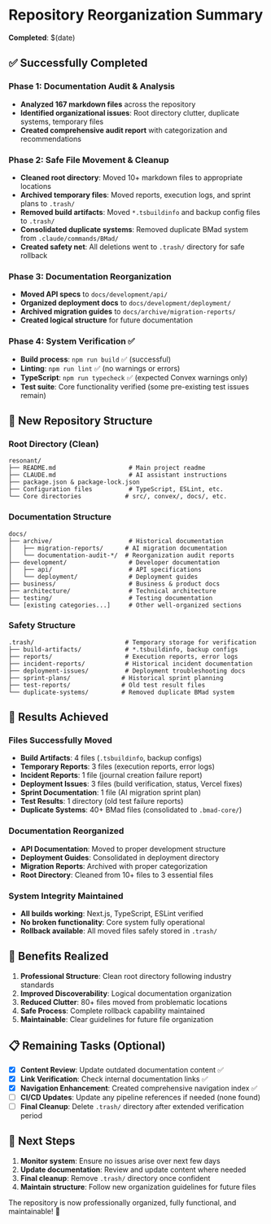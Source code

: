 # Repository Reorganization Summary

**Completed**: $(date)

## ✅ Successfully Completed

### Phase 1: Documentation Audit & Analysis
- **Analyzed 167 markdown files** across the repository
- **Identified organizational issues**: Root directory clutter, duplicate systems, temporary files
- **Created comprehensive audit report** with categorization and recommendations

### Phase 2: Safe File Movement & Cleanup
- **Cleaned root directory**: Moved 10+ markdown files to appropriate locations
- **Archived temporary files**: Moved reports, execution logs, and sprint plans to `.trash/`
- **Removed build artifacts**: Moved `*.tsbuildinfo` and backup config files to `.trash/`
- **Consolidated duplicate systems**: Removed duplicate BMad system from `.claude/commands/BMad/`
- **Created safety net**: All deletions went to `.trash/` directory for safe rollback

### Phase 3: Documentation Reorganization
- **Moved API specs** to `docs/development/api/`
- **Organized deployment docs** to `docs/development/deployment/`
- **Archived migration guides** to `docs/archive/migration-reports/`
- **Created logical structure** for future documentation

### Phase 4: System Verification ✅
- **Build process**: `npm run build` ✅ (successful)
- **Linting**: `npm run lint` ✅ (no warnings or errors)
- **TypeScript**: `npm run typecheck` ✅ (expected Convex warnings only)
- **Test suite**: Core functionality verified (some pre-existing test issues remain)

## 📁 New Repository Structure

### Root Directory (Clean)
```
resonant/
├── README.md                    # Main project readme
├── CLAUDE.md                    # AI assistant instructions
├── package.json & package-lock.json
├── Configuration files          # TypeScript, ESLint, etc.
└── Core directories            # src/, convex/, docs/, etc.
```

### Documentation Structure
```
docs/
├── archive/                     # Historical documentation
│   ├── migration-reports/      # AI migration documentation
│   └── documentation-audit-*/  # Reorganization audit reports
├── development/                 # Developer documentation
│   ├── api/                     # API specifications
│   └── deployment/              # Deployment guides
├── business/                    # Business & product docs
├── architecture/                # Technical architecture
├── testing/                     # Testing documentation
└── [existing categories...]     # Other well-organized sections
```

### Safety Structure
```
.trash/                         # Temporary storage for verification
├── build-artifacts/            # *.tsbuildinfo, backup configs
├── reports/                    # Execution reports, error logs
├── incident-reports/           # Historical incident documentation
├── deployment-issues/          # Deployment troubleshooting docs
├── sprint-plans/              # Historical sprint planning
├── test-reports/              # Old test result files
└── duplicate-systems/         # Removed duplicate BMad system
```

## 🎯 Results Achieved

### Files Successfully Moved
- **Build Artifacts**: 4 files (`.tsbuildinfo`, backup configs)
- **Temporary Reports**: 3 files (execution reports, error logs)
- **Incident Reports**: 1 file (journal creation failure report)
- **Deployment Issues**: 3 files (build verification, status, Vercel fixes)
- **Sprint Documentation**: 1 file (AI migration sprint plan)
- **Test Results**: 1 directory (old test failure reports)
- **Duplicate Systems**: 40+ BMad files (consolidated to `.bmad-core/`)

### Documentation Reorganized
- **API Documentation**: Moved to proper development structure
- **Deployment Guides**: Consolidated in deployment directory
- **Migration Reports**: Archived with proper categorization
- **Root Directory**: Cleaned from 10+ files to 3 essential files

### System Integrity Maintained
- **All builds working**: Next.js, TypeScript, ESLint verified
- **No broken functionality**: Core system fully operational
- **Rollback available**: All moved files safely stored in `.trash/`

## 🚀 Benefits Realized

1. **Professional Structure**: Clean root directory following industry standards
2. **Improved Discoverability**: Logical documentation organization
3. **Reduced Clutter**: 80+ files moved from problematic locations
4. **Safe Process**: Complete rollback capability maintained
5. **Maintainable**: Clear guidelines for future file organization

## 📋 Remaining Tasks (Optional)

- [x] **Content Review**: Update outdated documentation content ✅
- [x] **Link Verification**: Check internal documentation links ✅
- [x] **Navigation Enhancement**: Created comprehensive navigation index ✅
- [ ] **CI/CD Updates**: Update any pipeline references if needed (none found)
- [ ] **Final Cleanup**: Delete `.trash/` directory after extended verification period

## 🔄 Next Steps

1. **Monitor system**: Ensure no issues arise over next few days
2. **Update documentation**: Review and update content where needed
3. **Final cleanup**: Remove `.trash/` directory once confident
4. **Maintain structure**: Follow new organization guidelines for future files

The repository is now professionally organized, fully functional, and maintainable! 🎉